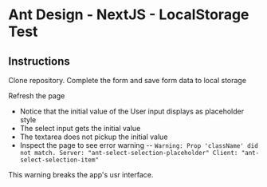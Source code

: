 # Ant Design - NextJS - LocalStorage Test

## Instructions

Clone repository. Complete the form and save form data to local storage

Refresh the page

- Notice that the initial value of the User input displays as placeholder style
- The select input gets the initial value
- The textarea does not pickup the initial value
- Inspect the page to see error warning
  -- `Warning: Prop 'className' did not match. Server: "ant-select-selection-placeholder" Client: "ant-select-selection-item"`

This warning breaks the app's usr interface.
